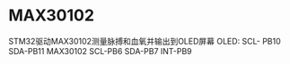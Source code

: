 # MAX30102
STM32驱动MAX30102测量脉搏和血氧并输出到OLED屏幕
OLED:
	SCL- PB10
	SDA-PB11
MAX30102
	SCL-PB6
	SDA-PB7
	INT-PB9
